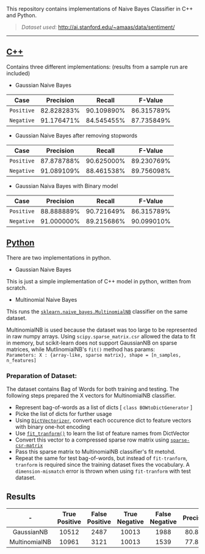 This repository contains implementations of Naive Bayes Classifier in C++ and Python.

> *Dataset used*: http://ai.stanford.edu/~amaas/data/sentiment/

----
## [C++](https://github.com/enigmaeth/machine-learning/tree/master/naive-bayes-classifier/c%2B%2B)


Contains three different implementations:
(results from a sample run are included)

- Gaussian Naive Bayes

| Case | Precision | Recall | F-Value |
| :---------: | :---------: | :---------: | :---------: |
| `Positive` | 82.828283% | 90.109890% | 86.315789% |
| `Negative` | 91.176471% | 84.545455% | 87.735849% |

- Gaussian Naive Bayes after removing stopwords

| Case | Precision | Recall | F-Value |
| :---------: | :---------: | :---------: | :---------: |
| `Positive` | 87.878788% | 90.625000% | 89.230769% |
| `Negative` | 91.089109% | 88.461538% | 89.756098% |

- Gaussian Naiva Bayes with Binary model

| Case | Precision | Recall | F-Value |
| :---------: | :---------: | :---------: | :---------: |
| `Positive` | 88.888889% | 90.721649% | 86.315789% |
| `Negative` | 91.000000% | 89.215686% | 90.099010% |


## [Python](https://github.com/enigmaeth/machine-learning/tree/master/naive-bayes-classifier/python)


There are two implementations in python.

- Gaussian Naive Bayes

This is just a simple implementation of C++ model in python, written from scratch.

- Multinomial Naive Bayes

This runs the [`sklearn.naive_bayes.MultinomialNB`](http://scikit-learn.org/stable/modules/generated/sklearn.naive_bayes.MultinomialNB.html#sklearn.naive_bayes.MultinomialNB) classifier on the same dataset.

MultinomialNB is used because the dataset was too large to be represented in raw numpy arrays. Using `scipy.sparse_matrix.csr` allowed the data to fit in memory, but scikit-learn does not support GaussianNB on sparse matrices, while MutlinomialNB's `fit()` method has params:    
`Parameters: X : {array-like, sparse matrix}, shape = [n_samples, n_features]`

### Preparation of Dataset:

The dataset contains Bag of Words for both training and testing. The following steps prepared the X vectors for MultinomialNB classifier.
 - Represent bag-of-words as a list of dicts [ `class BOWtoDictGenerator` ]
 - Picke the list of dicts for further usage
 - Using [`DictVectorizer`](http://scikit-learn.org/stable/modules/generated/sklearn.feature_extraction.DictVectorizer.html#sklearn.feature_extraction.DictVectorizer), convert each occurence dict to feature vectors with binary one-hot encoding
 - Use [`fit_tranform()`](http://scikit-learn.org/stable/modules/generated/sklearn.feature_extraction.DictVectorizer.html#sklearn.feature_extraction.DictVectorizer.fit_transform) to learn the list of feature names from DictVector
 - Convert this vector to a compressed sparse row matrix using [`sparse-csr-matrix`](https://docs.scipy.org/doc/scipy/reference/generated/scipy.sparse.csr_matrix.html#scipy-sparse-csr-matrix)
 - Pass this sparse matrix to MultinomialNB classifier's fit metohd.
 - Repeat the same for test bag-of-words, but instead of `fit-tranform`, `tranform` is required since the training dataset fixes the vocabulary. A `dimension-mismatch` error is thrown when using `fit-tranform` with test dataset.


**Results**
----
| - | True Positive | False Positive | True Negative | False Negative | Precision | Recall | F-Measure |
| :----------: | :----------: | :----------: | :----------: | :----------: | :----------: | :----------: | :----------: |
| GaussianNB | 10512 | 2487 | 10013 | 1988 | 80.87% | 84.10% | 82.45% |
| MultinomialNB | 10961 | 3121 | 10013 | 1539 | 77.84% | 87.69% | 82.47% |


